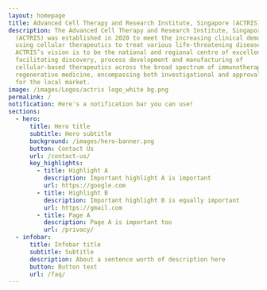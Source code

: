 ```yaml
---
layout: homepage
title: Advanced Cell Therapy and Research Institute, Singapore (ACTRIS)
description: The Advanced Cell Therapy and Research Institute, Singapore
  (ACTRIS) was established in 2020 to meet the increasing clinical demand of
  using cellular therapeutics to treat various life-threatening diseases.
  ACTRIS’s vision is to be the national and regional centre of excellence for
  facilitating discovery, process development and manufacturing of
  cellular-based therapeutics across the broad spectrum of immunotherapy and
  regenerative medicine, encompassing both investigational and approval products
  for the local market.
image: /images/Logos/actris logo_white bg.png
permalink: /
notification: Here's a notification bar you can use!
sections:
  - hero:
      title: Hero title
      subtitle: Hero subtitle
      background: /images/hero-banner.png
      button: Contact Us
      url: /contact-us/
      key_highlights:
        - title: Highlight A
          description: Important highlight A is important
          url: https://google.com
        - title: Highlight B
          description: Important highlight B is equally important
          url: https://gmail.com
        - title: Page A
          description: Page A is important too
          url: /privacy/
  - infobar:
      title: Infobar title
      subtitle: Subtitle
      description: About a sentence worth of description here
      button: Button text
      url: /faq/
---
```

